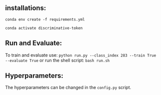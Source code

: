 ## installations:

`conda env create -f requirements.yml`

`conda activate discriminative-token`


## Run and Evaluate:

To train and evaluate use:
`python run.py --class_index 283 --train True  --evaluate True`
or run the shell script:
`bash run.sh`

## Hyperparameters:
The hyperparameters can be changed in the `config.py` script.
